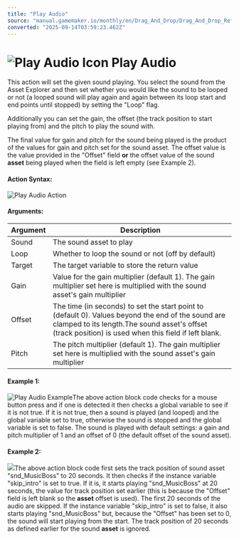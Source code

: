 ```yaml
---
title: "Play Audio"
source: "manual.gamemaker.io/monthly/en/Drag_And_Drop/Drag_And_Drop_Reference/Audio/Play_Audio.htm"
converted: "2025-09-14T03:59:23.462Z"
---
```


# ![Play Audio Icon](../../../assets/Images/Scripting_Reference/Drag_And_Drop/Reference/Audio/i_Audio_Play_Audio.png) Play Audio

This action will set the given sound playing. You select the sound from the Asset Explorer and then set whether you would like the sound to be looped or not (a looped sound will play again and again between its loop start and end points until stopped) by setting the "Loop" flag.

Additionally you can set the gain, the offset (the track position to start playing from) and the pitch to play the sound with.

The final value for gain and pitch for the sound being played is the product of the values for gain and pitch set for the sound asset. The offset value is the value provided in the "Offset" field **or** the offset value of the sound **asset** being played when the field is left empty (see Example 2).

#### Action Syntax:

![Play Audio Action](../../../assets/Images/Scripting_Reference/Drag_And_Drop/Reference/Audio/a_Audio_Play_Audio.png)

#### Arguments:

| Argument | Description |
| --- | --- |
| Sound | The sound asset to play |
| Loop | Whether to loop the sound or not (off by default) |
| Target | The target variable to store the return value |
| Gain | Value for the gain multiplier (default 1). The gain multiplier set here is multiplied with the sound asset's gain multiplier |
| Offset | The time (in seconds) to set the start point to (default 0). Values beyond the end of the sound are clamped to its length.The sound asset's offset (track position) is used when this field if left blank. |
| Pitch | The pitch multiplier (default 1). The gain multiplier set here is multiplied with the sound asset's gain multiplier |

#### Example 1:

![Play Audio Example](../../../assets/Images/Scripting_Reference/Drag_And_Drop/Reference/Audio/e_Audio_Play_Audio.png)The above action block code checks for a mouse button press and if one is detected it then checks a global variable to see if it is not true. If it is not true, then a sound is played (and looped) and the global variable set to true, otherwise the sound is stopped and the global variable is set to false.
The sound is played with default settings: a gain and pitch multiplier of 1 and an offset of 0 (the default offset of the sound asset).

#### Example 2:

![](../../../assets/Images/Scripting_Reference/Drag_And_Drop/Reference/Audio/e_Audio_Play_Audio_2.png)The above action block code first sets the track position of sound asset "snd\_MusicBoss" to 20 seconds. It then checks if the instance variable "skip\_intro" is set to true. If it is, it starts playing "snd\_MusicBoss" at 20 seconds, the value for track position set earlier (this is because the "Offset" field is left blank so the **asset** offset is used). The first 20 seconds of the audio are skipped.
If the instance variable "skip\_intro" is set to false, it also starts playing "snd\_MusicBoss" but, because the "Offset" has been set to 0, the sound will start playing from the start. The track position of 20 seconds as defined earlier for the sound **asset** is ignored.
